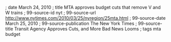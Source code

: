 ; date March 24, 2010
; title MTA approves budget cuts that remove V and W trains
; 99-source-id nyt
; 99-source-url http://www.nytimes.com/2010/03/25/nyregion/25mta.html
; 99-source-date March 25, 2010
; 99-source-publication The New York Times
; 99-source-title Transit Agency Approves Cuts, and More Bad News Looms
; tags mta budget
